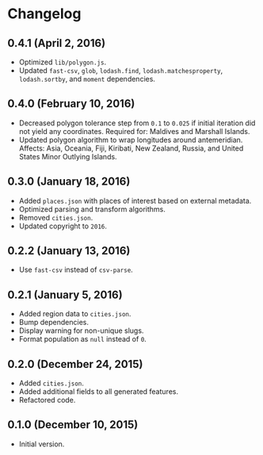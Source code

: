 # Changelog

## 0.4.1 (April 2, 2016)
* Optimized `lib/polygon.js`.
* Updated `fast-csv`, `glob`, `lodash.find`, `lodash.matchesproperty`,
  `lodash.sortby`, and `moment` dependencies.

## 0.4.0 (February 10, 2016)
* Decreased polygon tolerance step from `0.1` to `0.025` if initial iteration
  did not yield any coordinates. Required for: Maldives and Marshall Islands.
* Updated polygon algorithm to wrap longitudes around antemeridian. Affects:
  Asia, Oceania, Fiji, Kiribati, New Zealand, Russia, and
  United States Minor Outlying Islands.

## 0.3.0 (January 18, 2016)
* Added `places.json` with places of interest based on external metadata.
* Optimized parsing and transform algorithms.
* Removed `cities.json`.
* Updated copyright to `2016`.

## 0.2.2 (January 13, 2016)
* Use `fast-csv` instead of `csv-parse`.

## 0.2.1 (January 5, 2016)
* Added region data to `cities.json`.
* Bump dependencies.
* Display warning for non-unique slugs.
* Format population as `null` instead of `0`.

## 0.2.0 (December 24, 2015)
* Added `cities.json`.
* Added additional fields to all generated features.
* Refactored code.

## 0.1.0 (December 10, 2015)
* Initial version.